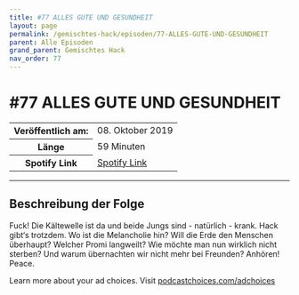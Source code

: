 ```yaml
---
title: #77 ALLES GUTE UND GESUNDHEIT
layout: page
permalink: /gemischtes-hack/episoden/77-ALLES-GUTE-UND-GESUNDHEIT
parent: Alle Episoden
grand_parent: Gemischtes Hack
nav_order: 77
---
```


# #77 ALLES GUTE UND GESUNDHEIT
<table class="resp-table dcf-table dcf-table-responsive dcf-table-bordered dcf-table-striped dcf-w-100%">
                    <tbody>
                        <tr>
                            <th scope="row">Veröffentlich am:</th>
                            <td data-label="Veröffentlich am:">08. Oktober 2019</td>
                        </tr>
                        <tr>
                            <th scope="row">Länge </th>
                            <td data-label="Länge ">59 Minuten</td>
                        </tr><tr>
                                <th scope="row">Spotify Link</th>
                                <td data-label="Spotify Link"><a href="https://open.spotify.com/episode/7sJCvtJN2HUWoeUTQeT0TY">Spotify Link</a></td>
                            </tr></tbody>
                </table>

***

## Beschreibung der Folge

<div>
<p>Fuck! Die Kältewelle ist da und beide Jungs sind - natürlich - krank. Hack gibt‘s trotzdem. Wo ist die Melancholie hin? Will die Erde den Menschen überhaupt? Welcher Promi langweilt? Wie möchte man nun wirklich nicht sterben? Und warum übernachten wir nicht mehr bei Freunden? Anhören! Peace.</p><p> </p><p>Learn more about your ad choices. Visit <a href="https://podcastchoices.com/adchoices">podcastchoices.com/adchoices</a></p>  
</div>

